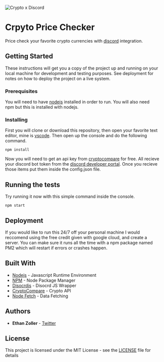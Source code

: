 ![Crypto x Discord](https://i.gyazo.com/21ce6e904beeabfa4488e354d4961b17.png)

# Crpyto Price Checker

Price check your favorite crypto currencies with [discord](https://discordapp.com/) integration.

## Getting Started

These instructions will get you a copy of the project up and running on your local machine for development and testing purposes. See deployment for notes on how to deploy the project on a live system.

### Prerequisites

You will need to have [nodejs](https://nodejs.org/en/) installed in order to run. You will also need npm but this is installed with nodejs.

### Installing

First you will clone or download this repository, then open your favorite text editor, mine is [vscode](https://code.visualstudio.com/). Then open up the console and do the following command.

```
npm install
```

Now you will need to get an api key from [cryptocompare](https://min-api.cryptocompare.com/) for free. All recieve your discord bot token from the [discord developer portal](https://discordapp.com/developers/applications). Once you recieve those items put them inside the config.json file.

## Running the tests

Try running it now with this simple command inside the console.

```
npm start
```

## Deployment

If you would like to run this 24/7 off your personal machine I would reccomend using the free credit given with google cloud, and create a server. You can make sure it runs all the time with a npm package named PM2 which will restart if errors or crashes happen.

## Built With

* [Nodejs](https://nodejs.org/en/) - Javascript Runtime Environment
* [NPM](https://www.npmjs.com/) - Node Package Manager
* [Disocrdjs](https://discord.js.org/#/) - Disocrd JS Wrapper
* [CryptoCompare](https://www.cryptocompare.com/) - Crypto API
* [Node Fetch](https://www.npmjs.com/package/node-fetch) - Data Fetching

## Authors

* **Ethan Zoller** - [Twitter](https://twitter.com/learningszn)

## License

This project is licensed under the MIT License - see the [LICENSE](LICENSE) file for details